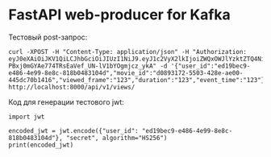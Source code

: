 # FastAPI web-producer for Kafka

Тестовый post-запрос:
```
curl -XPOST -H "Content-Type: application/json" -H "Authorization: eyJ0eXAiOiJKV1QiLCJhbGciOiJIUzI1NiJ9.eyJ1c2VyX2lkIjoiZWQxOWJlYzktZTQ4Ni00ZTk5LThlOGMtODE4YjA0ODMxMDRkIn0.fX-PBxj0mGYAe774TRsEaVef_UN-lV1bYOgmjcz_ykA" -d '{"user_id":"ed19bec9-e486-4e99-8e8c-818b0483104d","movie_id":"d0893172-5503-428e-ae00-445dc70b1416","viewed_frame":"123","duration":"123","event_time":"123"}' http://localhost:8000/api/v1/views/
```

Код для генерации тестового jwt:
```
import jwt

encoded_jwt = jwt.encode({"user_id": "ed19bec9-e486-4e99-8e8c-818b0483104d"}, "secret", algorithm="HS256")
print(encoded_jwt)
```
